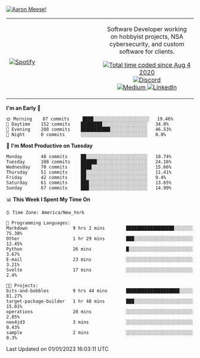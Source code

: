 [![Aaron Meese!](https://user-images.githubusercontent.com/17814535/88975338-a2aabf00-d27f-11ea-963f-8a19608716b4.png)](https://github.com/ajmeese7/readme-ascii "README ASCII")

<!-- Modified from project here: https://github.com/novatorem/novatorem -->
<table width="100%">
  <tr>
  <td width="50%">

&nbsp; <br> [![Spotify](https://ajmeese7.vercel.app/api/spotify)](https://open.spotify.com/user/ajmeese)

  </td>
  <td width="50%">
    <p align="center">
    Software Developer working on hobbyist projects, NSA cybersecurity, and custom software for clients.
    </p>
    <p align="center">
      <a href="https://wakatime.com/@f726891d-3b02-46cd-9b60-e8c59f9e2b14">
        <img src="https://wakatime.com/badge/user/f726891d-3b02-46cd-9b60-e8c59f9e2b14.svg" alt="Total time coded since Aug 4 2020" title="WakaTime" />
      </a>
      <a href="http://link.aaronmeese.com/discord">
        <img src="https://img.shields.io/badge/discord-ajmeese7%234835-369?style=flat-square&logo=discord&logoColor=white&color=purple" alt="Discord" title="Discord">
      </a>
      <br />
      <a href="https://link.aaronmeese.com/medium">
        <img src="https://img.shields.io/badge/medium-ajmeese7-1DB954?style=flat-square&logo=medium&logoColor=white" alt="Medium" title="Medium">
      </a>
      <a href="https://link.aaronmeese.com/linkedin">
        <img src="https://img.shields.io/badge/linkedIn-aaronmeese-1DB954?style=flat-square&logo=linkedin&logoColor=white&color=blue" alt="LinkedIn" title="LinkedIn">
      </a>
    </p>
  </td>

</table>

[//]: <> (The `&nbsp;` is to have Aphelion take up more space)

<!--START_SECTION:waka-->
**I'm an Early 🐤** 

```text
🌞 Morning    87 commits     ████░░░░░░░░░░░░░░░░░░░░░   19.46% 
🌆 Daytime    152 commits    ████████░░░░░░░░░░░░░░░░░   34.0% 
🌃 Evening    208 commits    ███████████░░░░░░░░░░░░░░   46.53% 
🌙 Night      0 commits      ░░░░░░░░░░░░░░░░░░░░░░░░░   0.0%

```
📅 **I'm Most Productive on Tuesday** 

```text
Monday       48 commits     ██░░░░░░░░░░░░░░░░░░░░░░░   10.74% 
Tuesday      108 commits    ██████░░░░░░░░░░░░░░░░░░░   24.16% 
Wednesday    70 commits     ████░░░░░░░░░░░░░░░░░░░░░   15.66% 
Thursday     51 commits     ██░░░░░░░░░░░░░░░░░░░░░░░   11.41% 
Friday       42 commits     ██░░░░░░░░░░░░░░░░░░░░░░░   9.4% 
Saturday     61 commits     ███░░░░░░░░░░░░░░░░░░░░░░   13.65% 
Sunday       67 commits     ███░░░░░░░░░░░░░░░░░░░░░░   14.99%

```


📊 **This Week I Spent My Time On** 

```text
⌚︎ Time Zone: America/New_York

💬 Programming Languages: 
Markdown                 9 hrs 2 mins        ██████████████████░░░░░░░   75.38% 
Other                    1 hr 29 mins        ███░░░░░░░░░░░░░░░░░░░░░░   12.45% 
Python                   26 mins             █░░░░░░░░░░░░░░░░░░░░░░░░   3.67% 
E-mail                   23 mins             ░░░░░░░░░░░░░░░░░░░░░░░░░   3.21% 
Svelte                   17 mins             ░░░░░░░░░░░░░░░░░░░░░░░░░   2.4%

🐱‍💻 Projects: 
bits-and-bobbles         9 hrs 44 mins       ████████████████████░░░░░   81.27% 
target-package-builder   1 hr 48 mins        ███░░░░░░░░░░░░░░░░░░░░░░   15.01% 
operations               20 mins             ░░░░░░░░░░░░░░░░░░░░░░░░░   2.85% 
neo4jd3                  3 mins              ░░░░░░░░░░░░░░░░░░░░░░░░░   0.43% 
sample                   2 mins              ░░░░░░░░░░░░░░░░░░░░░░░░░   0.3%

```


 Last Updated on 01/01/2023 16:03:11 UTC
<!--END_SECTION:waka-->
